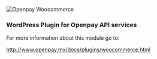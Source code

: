 ![Openpay Woocommerce](http://www.openpay.mx/img/github/woo-commerce.jpg)

### WordPress Plugin for Openpay API services 
For more information about this module go to: 

http://www.openpay.mx/docs/plugins/woocommerce.html